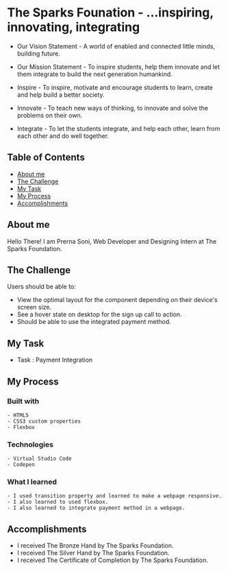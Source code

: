 # The Sparks Founation  - ...inspiring, innovating, integrating

- Our Vision Statement -
A world of enabled and connected little minds, building future.

- Our Mission Statement -
To inspire students, help them innovate and let them integrate to build the next generation humankind.

- Inspire - 
To inspire, motivate and encourage students to learn, create and help build a better society.

- Innovate -
To teach new ways of thinking, to innovate and solve the problems on their own.

- Integrate -
To let the students integrate, and help each other, learn from each other and do well together.

## Table of Contents

- [About me](#about-me)
- [The Challenge](#the-challenge)
- [My Task](#mu-task)
- [My Process](#my-process)
- [Accomplishments](#my-accomplishments)

## About me 

  Hello There! I am Prerna Soni, Web Developer and Designing Intern at The Sparks Foundation. 

## The Challenge

Users should be able to:
  -  View the optimal layout for the component depending on their device's screen size.
  -  See a hover state on desktop for the sign up call to action.
  -  Should be able to use the integrated payment method. 

## My Task

- Task : Payment Integration

## My Process

  ### Built with 
    - HTML5
    - CSS3 custom properties
    - Flexbox
    
   ### Technologies 
    - Virtual Studio Code
    - Codepen
    
   ### What I learned 
    - I used transition property and learned to make a webpage responsive.
    - I also learned to used flexbox.
    - I also learned to integrate payment method in a webpage. 
    
 ## Accomplishments
 
  - I received The Bronze Hand by The Sparks Foundation.
  - I received The Silver Hand by The Sparks Foundation.
  - I received The Certificate of Completion by The Sparks Foundation.
